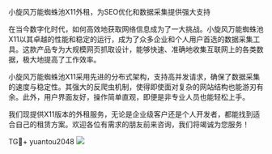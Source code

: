 小旋风万能蜘蛛池X11外租，为SEO优化和数据采集提供强大支持

在当今数字化时代，如何高效地获取网络信息成为了一大挑战。小旋风万能蜘蛛池X11以其卓越的性能和稳定的运行，成为了众多企业和个人用户首选的数据采集工具。这款产品专为大规模网页抓取设计，能够快速、准确地收集互联网上的各类数据，极大地提高了工作效率。

小旋风万能蜘蛛池X11采用先进的分布式架构，支持高并发请求，确保了数据采集的速度与稳定性。其强大的反爬虫机制，使得即使面对复杂的网站结构也能游刃有余。此外，用户界面友好，操作简单直观，即便是非专业人员也能轻松上手。

我们现提供X11版本的外租服务，无论是企业级客户还是个人开发者，都能找到适合自己的租赁方案。欢迎各位有需求的朋友前来咨询，我们将竭诚为您服务！

TG💪+ yuantou2048  ![](https://github.com/user-attachments/assets/42a5a4a5-fea9-4a1d-8aa0-73e57e430cca)